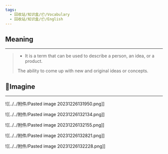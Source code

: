 ```yaml
---
tags:
  - 回收站/知识盒/📦/Vocabulary
  - 回收站/知识盒/📦/English
---
```


## Meaning

---

> - It is a term that can be used to describe a person, an idea, or a product.
>
> The ability to come up with new and original ideas or concepts.

## 💭Imagine

---

![[../../附件/Pasted image 20231226131950.png]]

![[../../附件/Pasted image 20231226132134.png]]

![[../../附件/Pasted image 20231226132155.png]]

![[../../附件/Pasted image 20231226132821.png]]

![[../../附件/Pasted image 20231226132228.png]]
